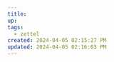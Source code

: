 ```yaml
---
title:
up: 
tags:
  - zettel
created: 2024-04-05 02:15:27 PM
updated: 2024-04-05 02:16:03 PM
---
```

